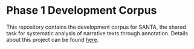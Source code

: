 # Phase 1 Development Corpus

This repository contains the development corpus for SANTA, the shared task for systematic analysis of narrative texts through annotation. Details about this project can be found [here](https://sharedtasksinthedh.github.io/2017/07/17/phase-1-santa/).

